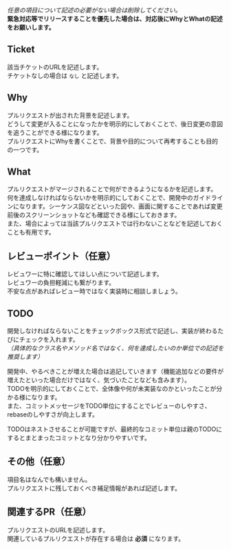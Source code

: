 *任意の項目について記述の必要がない場合は削除してください。*  
**緊急対応等でリリースすることを優先した場合は、対応後にWhyとWhatの記述をお願いします。**

## Ticket

該当チケットのURLを記述します。  
チケットなしの場合は `なし` と記述します。

## Why

プルリクエストが出された背景を記述します。  
どうして変更が入ることになったかを明示的にしておくことで、後日変更の意図を追うことができる様になります。  
プルリクエストにWhyを書くことで、背景や目的について再考することも目的の一つです。

## What

プルリクエストがマージされることで何ができるようになるかを記述します。  
何を達成しなければならないかを明示的にしておくことで、開発中のガイドラインになります。シーケンス図などといった図や、画面に関することであれば変更前後のスクリーンショットなども確認できる様にしておきます。  
また、場合によっては当該プルリクエストでは行わないことなどを記述しておくことも有用です。

## レビューポイント（任意）

レビュワーに特に確認してほしい点について記述します。  
レビュワーの負担軽減にも繋がります。  
不安な点があればレビュー時ではなく実装時に相談しましょう。

## TODO

開発しなければならないことをチェックボックス形式で記述し、実装が終わるたびにチェックを入れます。  
*（具体的なクラス名やメソッド名ではなく、何を達成したいのか単位での記述を推奨します）*

開発中、やるべきことが増えた場合は追記していきます（機能追加などの要件が増えたといった場合だけではなく、気づいたことなども含みます）。  
TODOを明示的にしておくことで、全体像や何が未実装なのかといったことが分かる様になります。  
また、コミットメッセージをTODO単位にすることでレビューのしやすさ、rebaseのしやすさが向上します。

TODOはネストさせることが可能ですが、最終的なコミット単位は親のTODOにするとまとまったコミットとなり分かりやすいです。

## その他（任意）

項目名はなんでも構いません。  
プルリクエストに残しておくべき補足情報があれば記述します。

## 関連するPR（任意）

プルリクエストのURLを記述します。  
関連しているプルリクエストが存在する場合は **必須** になります。
